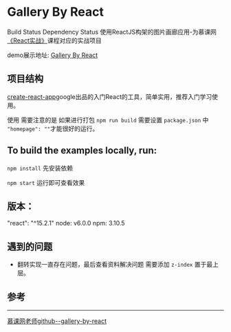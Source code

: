 # Gallery By React

Build Status Dependency Status
使用ReactJS构架的图片画廊应用-为慕课网[《React实战》](http://www.imooc.com/view/507)课程对应的实战项目

demo展示地址: [Gallery By React](https://www.cwcoder.top/gallery/index.html)

## 项目结构
[create-react-app](https://github.com/facebookincubator/create-react-app)google出品的入门React的工具，简单实用，推荐入门学习使用。

使用 需要注意的是 如果进行打包 `npm run build` 需要设置 `package.json` 中 ` "homepage": ""`才能很好的运行。


## To build the examples locally, run:
`npm install` 先安装依赖

`npm start` 运行即可查看效果


## 版本：
"react": "^15.2.1"  node: v6.0.0 npm: 3.10.5


## 遇到的问题

* 翻转实现一直存在问题，最后查看资料解决问题 需要添加 `z-index` 置于最上层。


## 参考
---
[慕课网老师github--gallery-by-react](https://github.com/materliu/gallery-by-react)
